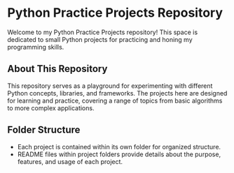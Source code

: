 # Python Practice Projects Repository

Welcome to my Python Practice Projects repository! This space is dedicated to small Python projects for practicing and honing my programming skills.

## About This Repository

This repository serves as a playground for experimenting with different Python concepts, libraries, and frameworks. The projects here are designed for learning and practice, covering a range of topics from basic algorithms to more complex applications.

## Folder Structure

- Each project is contained within its own folder for organized structure.
- README files within project folders provide details about the purpose, features, and usage of each project.

